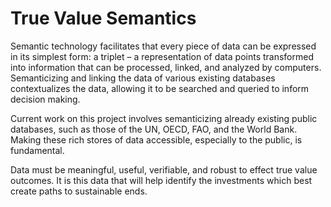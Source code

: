 # True Value Semantics

Semantic technology facilitates that every piece of data can be expressed in its simplest form: a triplet – a representation of data points transformed into information that can be processed, linked, and analyzed by computers. Semanticizing and linking the data of various existing databases contextualizes the data, allowing it to be searched and queried to inform decision making.

Current work on this project involves semanticizing already existing public databases, such as those of the UN, OECD, FAO, and the World Bank. Making these rich stores of data accessible, especially to the public, is fundamental.

Data must be meaningful, useful, verifiable, and robust to effect true value outcomes. It is this data that will help identify the investments which best create paths to sustainable ends.

